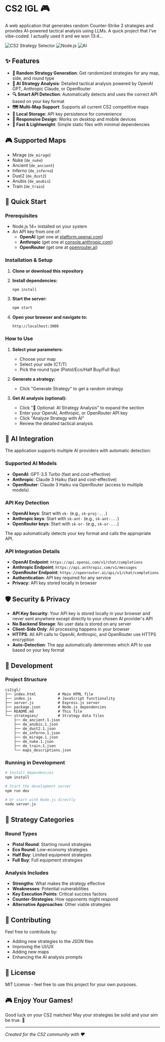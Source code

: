 # CS2 IGL 🎮

A web application that generates random Counter-Strike 2 strategies and provides AI-powered tactical analysis using LLMs.
A quick project that I've vibe-coded. I actually used it and we won 13:4...

![CS2 Strategy Selector](https://img.shields.io/badge/CS2-Strategy%20Selector-blue)
![Node.js](https://img.shields.io/badge/Node.js-Express-green)
![AI](https://img.shields.io/badge/AI-Anthropic%20Claude-orange)

## ✨ Features

- **🎯 Random Strategy Generation**: Get randomized strategies for any map, side, and round type
- **🤖 AI Strategy Analysis**: Detailed tactical analysis powered by OpenAI GPT, Anthropic Claude, or OpenRouter
- **🔍 Smart API Detection**: Automatically detects and uses the correct API based on your key format
- **🗺️ Multi-Map Support**: Supports all current CS2 competitive maps
- **💾 Local Storage**: API key persistence for convenience
- **📱 Responsive Design**: Works on desktop and mobile devices
- **🚀 Fast & Lightweight**: Simple static files with minimal dependencies

## 🎮 Supported Maps

- Mirage (`de_mirage`)
- Nuke (`de_nuke`) 
- Ancient (`de_ancient`)
- Inferno (`de_inferno`)
- Dust2 (`de_dust2`)
- Anubis (`de_anubis`)
- Train (`de_train`)

## 🚀 Quick Start

### Prerequisites

- Node.js 14+ installed on your system
- An API key from one of:
  - **OpenAI** (get one at [platform.openai.com](https://platform.openai.com))
  - **Anthropic** (get one at [console.anthropic.com](https://console.anthropic.com))
  - **OpenRouter** (get one at [openrouter.ai](https://openrouter.ai))

### Installation & Setup

1. **Clone or download this repository**
2. **Install dependencies:**
   ```bash
   npm install
   ```

3. **Start the server:**
   ```bash
   npm start
   ```

4. **Open your browser and navigate to:**
   ```
   http://localhost:3000
   ```

### How to Use

1. **Select your parameters:**
   - Choose your map
   - Select your side (CT/T)
   - Pick the round type (Pistol/Eco/Half Buy/Full Buy)

2. **Generate a strategy:**
   - Click "Generate Strategy" to get a random strategy

3. **Get AI analysis (optional):**
   - Click "🤖 Optional: AI Strategy Analysis" to expand the section
   - Enter your OpenAI, Anthropic, or OpenRouter API key
   - Click "Analyze Strategy with AI"
   - Review the detailed tactical analysis

## 🤖 AI Integration

The application supports multiple AI providers with automatic detection:

### Supported AI Models
- **OpenAI**: GPT-3.5 Turbo (fast and cost-effective)
- **Anthropic**: Claude 3 Haiku (fast and cost-effective)
- **OpenRouter**: Claude 3 Haiku via OpenRouter (access to multiple models)

### API Key Detection
- **OpenAI keys**: Start with `sk-` (e.g., `sk-proj-...`)
- **Anthropic keys**: Start with `sk-ant-` (e.g., `sk-ant-...`)
- **OpenRouter keys**: Start with `sk-or-` (e.g., `sk-or-...`)

The app automatically detects your key format and calls the appropriate API.

### API Integration Details
- **OpenAI Endpoint**: `https://api.openai.com/v1/chat/completions`
- **Anthropic Endpoint**: `https://api.anthropic.com/v1/messages`
- **OpenRouter Endpoint**: `https://openrouter.ai/api/v1/chat/completions`
- **Authentication**: API key required for any service
- **Privacy**: API key stored locally in browser

## 🛡️ Security & Privacy

- **API Key Security**: Your API key is stored locally in your browser and never sent anywhere except directly to your chosen AI provider's API
- **No Backend Storage**: No user data is stored on any server
- **Client-Side Only**: All processing happens in your browser
- **HTTPS**: All API calls to OpenAI, Anthropic, and OpenRouter use HTTPS encryption
- **Auto-Detection**: The app automatically determines which API to use based on your key format

## 🔧 Development

### Project Structure

```
cs2igl/
├── index.html          # Main HTML file
├── index.js            # JavaScript functionality
├── server.js           # Express.js server
├── package.json        # Node.js dependencies
├── README.md           # This file
└── strategies/         # Strategy data files
    ├── de_ancient.1.json
    ├── de_anubis.1.json
    ├── de_dust2.1.json
    ├── de_inferno.1.json
    ├── de_mirage.1.json
    ├── de_nuke.1.json
    ├── de_train.1.json
    └── maps_descriptions.json
```

### Running in Development

```bash
# Install dependencies
npm install

# Start the development server
npm run dev

# Or start with Node.js directly
node server.js
```

## 🎯 Strategy Categories

### Round Types
- **Pistol Round**: Starting round strategies
- **Eco Round**: Low-economy strategies  
- **Half Buy**: Limited equipment strategies
- **Full Buy**: Full equipment strategies

### Analysis Includes
- **Strengths**: What makes the strategy effective
- **Weaknesses**: Potential vulnerabilities
- **Key Execution Points**: Critical success factors
- **Counter-Strategies**: How opponents might respond
- **Alternative Approaches**: Other viable strategies

## 📝 Contributing

Feel free to contribute by:
- Adding new strategies to the JSON files
- Improving the UI/UX
- Adding new maps
- Enhancing the AI analysis prompts

## 📄 License

MIT License - feel free to use this project for your own purposes.

## 🎮 Enjoy Your Games!

Good luck on your CS2 matches! May your strategies be solid and your aim be true. 🎯

---

*Created for the CS2 community with ❤️*
